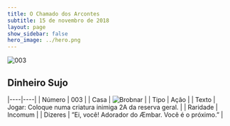 ```yaml
---
title: O Chamado dos Arcontes
subtitle: 15 de novembro de 2018
layout: page
show_sidebar: false
hero_image: ../hero.png
---
```


![003](https://cdn.keyforgegame.com/media/card_front/pt/341_003_XX937XGH258R_pt.png)

## Dinheiro Sujo

|----|----|
| Número | 003 |
| Casa | ![Brobnar](https://archonarcana.com/images/thumb/e/e0/Brobnar.png/22px-Brobnar.png "Brobnar") |
| Tipo | Ação |
| Texto | Jogar: Coloque numa criatura inimiga 2A da reserva geral. |
| Raridade | Incomum |
| Dizeres | ”Ei, você! Adorador do Æmbar. Você é o próximo.” |
